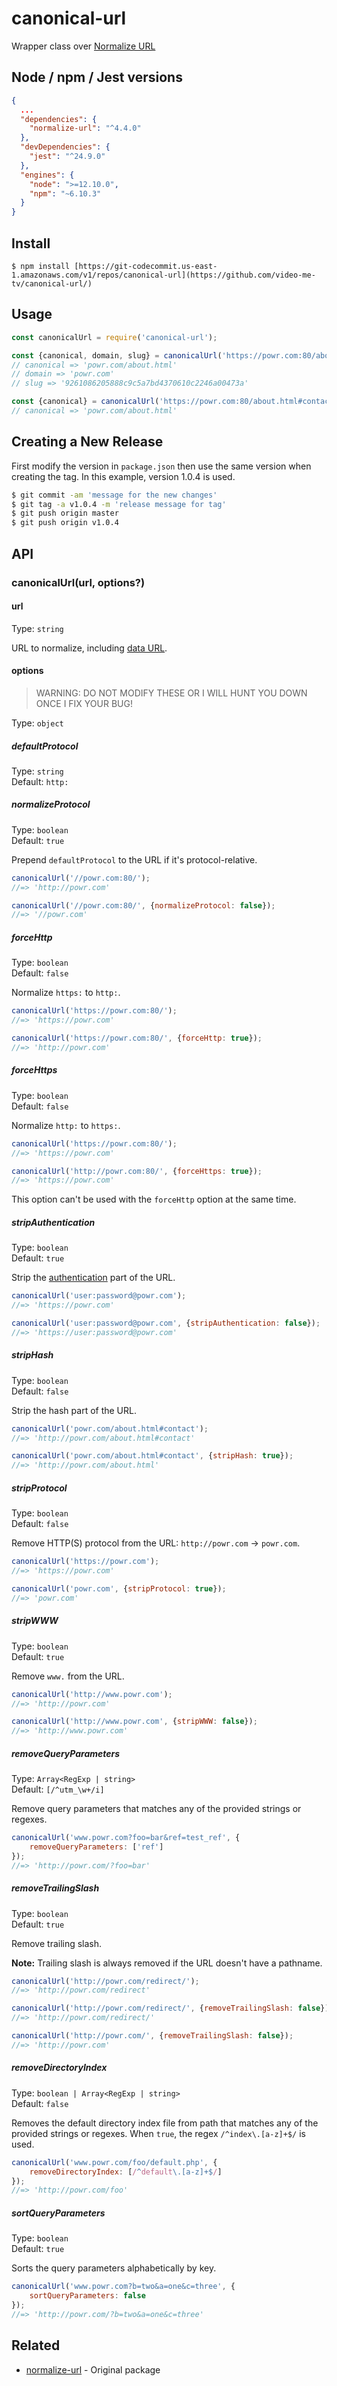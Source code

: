 # canonical-url

Wrapper class over [Normalize URL](https://github.com/powr/normalize-url#readme)

## Node / npm / Jest versions

```json
{
  ...
  "dependencies": {
    "normalize-url": "^4.4.0"
  },
  "devDependencies": {
    "jest": "^24.9.0"
  },
  "engines": {
    "node": ">=12.10.0",
    "npm": "~6.10.3"
  }
}
```

## Install

```
$ npm install [https://git-codecommit.us-east-1.amazonaws.com/v1/repos/canonical-url](https://github.com/video-me-tv/canonical-url/)
```

## Usage

```js
const canonicalUrl = require('canonical-url');

const {canonical, domain, slug} = canonicalUrl('https://powr.com:80/about.html#contact');
// canonical => 'powr.com/about.html'
// domain => 'powr.com'
// slug => '9261086205888c9c5a7bd4370610c2246a00473a'

const {canonical} = canonicalUrl('https://powr.com:80/about.html#contact');
// canonical => 'powr.com/about.html'

```

## Creating a New Release

First modify the version in `package.json` then use the same version when creating the tag. In this example, version 1.0.4 is used.

```bash
$ git commit -am 'message for the new changes'
$ git tag -a v1.0.4 -m 'release message for tag'
$ git push origin master
$ git push origin v1.0.4
```

## API

### canonicalUrl(url, options?)

#### url

Type: `string`

URL to normalize, including [data URL](https://developer.mozilla.org/en-US/docs/Web/HTTP/Basics_of_HTTP/Data_URIs).

#### options

> WARNING: DO NOT MODIFY THESE OR I WILL HUNT YOU DOWN ONCE I FIX YOUR BUG!

Type: `object`

##### defaultProtocol

Type: `string`<br>
Default: `http:`

##### normalizeProtocol

Type: `boolean`<br>
Default: `true`

Prepend `defaultProtocol` to the URL if it's protocol-relative.

```js
canonicalUrl('//powr.com:80/');
//=> 'http://powr.com'

canonicalUrl('//powr.com:80/', {normalizeProtocol: false});
//=> '//powr.com'
```

##### forceHttp

Type: `boolean`<br>
Default: `false`

Normalize `https:` to `http:`.

```js
canonicalUrl('https://powr.com:80/');
//=> 'https://powr.com'

canonicalUrl('https://powr.com:80/', {forceHttp: true});
//=> 'http://powr.com'
```

##### forceHttps

Type: `boolean`<br>
Default: `false`

Normalize `http:` to `https:`.

```js
canonicalUrl('https://powr.com:80/');
//=> 'https://powr.com'

canonicalUrl('http://powr.com:80/', {forceHttps: true});
//=> 'https://powr.com'
```

This option can't be used with the `forceHttp` option at the same time.

##### stripAuthentication

Type: `boolean`<br>
Default: `true`

Strip the [authentication](https://en.wikipedia.org/wiki/Basic_access_authentication) part of the URL.

```js
canonicalUrl('user:password@powr.com');
//=> 'https://powr.com'

canonicalUrl('user:password@powr.com', {stripAuthentication: false});
//=> 'https://user:password@powr.com'
```

##### stripHash

Type: `boolean`<br>
Default: `false`

Strip the hash part of the URL.

```js
canonicalUrl('powr.com/about.html#contact');
//=> 'http://powr.com/about.html#contact'

canonicalUrl('powr.com/about.html#contact', {stripHash: true});
//=> 'http://powr.com/about.html'
```

##### stripProtocol

Type: `boolean`<br>
Default: `false`

Remove HTTP(S) protocol from the URL: `http://powr.com` → `powr.com`.

```js
canonicalUrl('https://powr.com');
//=> 'https://powr.com'

canonicalUrl('powr.com', {stripProtocol: true});
//=> 'powr.com'
```

##### stripWWW

Type: `boolean`<br>
Default: `true`

Remove `www.` from the URL.

```js
canonicalUrl('http://www.powr.com');
//=> 'http://powr.com'

canonicalUrl('http://www.powr.com', {stripWWW: false});
//=> 'http://www.powr.com'
```

##### removeQueryParameters

Type: `Array<RegExp | string>`<br>
Default: `[/^utm_\w+/i]`

Remove query parameters that matches any of the provided strings or regexes.

```js
canonicalUrl('www.powr.com?foo=bar&ref=test_ref', {
	removeQueryParameters: ['ref']
});
//=> 'http://powr.com/?foo=bar'
```

##### removeTrailingSlash

Type: `boolean`<br>
Default: `true`

Remove trailing slash.

**Note:** Trailing slash is always removed if the URL doesn't have a pathname.

```js
canonicalUrl('http://powr.com/redirect/');
//=> 'http://powr.com/redirect'

canonicalUrl('http://powr.com/redirect/', {removeTrailingSlash: false});
//=> 'http://powr.com/redirect/'

canonicalUrl('http://powr.com/', {removeTrailingSlash: false});
//=> 'http://powr.com'
```

##### removeDirectoryIndex

Type: `boolean | Array<RegExp | string>`<br>
Default: `false`

Removes the default directory index file from path that matches any of the provided strings or regexes. When `true`, the regex `/^index\.[a-z]+$/` is used.

```js
canonicalUrl('www.powr.com/foo/default.php', {
	removeDirectoryIndex: [/^default\.[a-z]+$/]
});
//=> 'http://powr.com/foo'
```

##### sortQueryParameters

Type: `boolean`<br>
Default: `true`

Sorts the query parameters alphabetically by key.

```js
canonicalUrl('www.powr.com?b=two&a=one&c=three', {
	sortQueryParameters: false
});
//=> 'http://powr.com/?b=two&a=one&c=three'
```


## Related

- [normalize-url](https://github.com/powr/normalize-url#readme) - Original package
